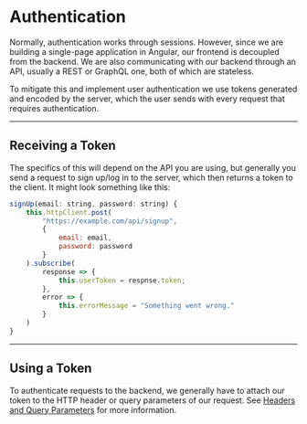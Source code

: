# Authentication

Normally, authentication works through sessions. However, since we are building a single-page application in Angular, our frontend is decoupled from the backend. We are also communicating with our backend through an API, usually a REST or GraphQL one, both of which are stateless. 

To mitigate this and implement user authentication we use tokens generated and encoded by the server, which the user sends with every request that requires authentication.

---
## Receiving a Token
The specifics of this will depend on the API you are using, but generally you send a request to sign up/log in to the server, which then returns a token to the client. 
It might look something like this:
```js
signUp(email: string, password: string) {
    this.httpClient.post( 
        "https://example.com/api/signup", 
        {
            email: email,
            password: password
        } 
    ).subscribe( 
        response => {
            this.userToken = respnse.token;
        },
        error => {
            this.errorMessage = "Something went wrong."
        }
    )
}
```

---
## Using a Token
To authenticate requests to the backend, we generally have to attach our token to the HTTP header or query parameters of our request. See [Headers and Query Parameters](./http-requests.md#headers-and-query-parameters) for more information.